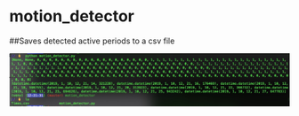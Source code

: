 # motion_detector
##Saves detected active periods to a csv file

![output](motion_detector_screen.jpg)